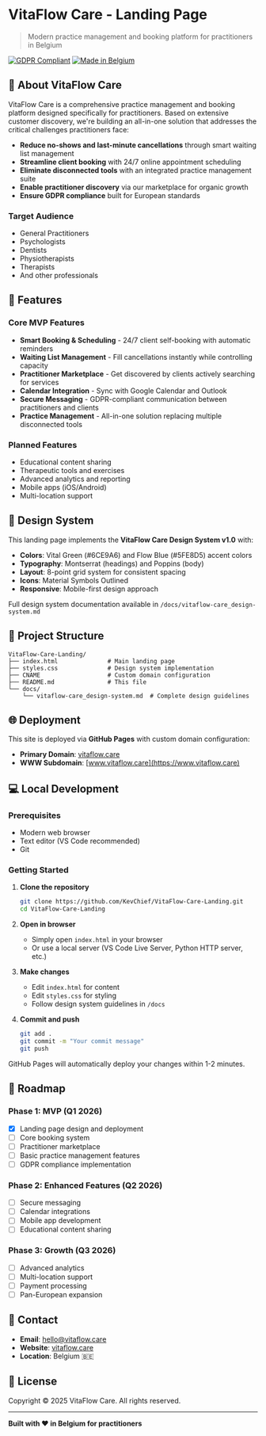 # VitaFlow Care - Landing Page

> Modern practice management and booking platform for practitioners in Belgium

[![GDPR Compliant](https://img.shields.io/badge/GDPR-Compliant-6CE9A6)](https://gdpr.eu/)
[![Made in Belgium](https://img.shields.io/badge/Made%20in-Belgium%20🇧🇪-6CE9A6)](https://vitaflow.care)

## 🌟 About VitaFlow Care

VitaFlow Care is a comprehensive practice management and booking platform designed specifically for practitioners. Based on extensive customer discovery, we're building an all-in-one solution that addresses the critical challenges practitioners face:

- **Reduce no-shows and last-minute cancellations** through smart waiting list management
- **Streamline client booking** with 24/7 online appointment scheduling
- **Eliminate disconnected tools** with an integrated practice management suite
- **Enable practitioner discovery** via our marketplace for organic growth
- **Ensure GDPR compliance** built for European standards

### Target Audience

- General Practitioners
- Psychologists
- Dentists
- Physiotherapists
- Therapists
- And other professionals

## 🚀 Features

### Core MVP Features
- **Smart Booking & Scheduling** - 24/7 client self-booking with automatic reminders
- **Waiting List Management** - Fill cancellations instantly while controlling capacity
- **Practitioner Marketplace** - Get discovered by clients actively searching for services
- **Calendar Integration** - Sync with Google Calendar and Outlook
- **Secure Messaging** - GDPR-compliant communication between practitioners and clients
- **Practice Management** - All-in-one solution replacing multiple disconnected tools

### Planned Features
- Educational content sharing
- Therapeutic tools and exercises
- Advanced analytics and reporting
- Mobile apps (iOS/Android)
- Multi-location support

## 🎨 Design System

This landing page implements the **VitaFlow Care Design System v1.0** with:

- **Colors**: Vital Green (#6CE9A6) and Flow Blue (#5FE8D5) accent colors
- **Typography**: Montserrat (headings) and Poppins (body)
- **Layout**: 8-point grid system for consistent spacing
- **Icons**: Material Symbols Outlined
- **Responsive**: Mobile-first design approach

Full design system documentation available in `/docs/vitaflow-care_design-system.md`

## 📁 Project Structure

```
VitaFlow-Care-Landing/
├── index.html              # Main landing page
├── styles.css              # Design system implementation
├── CNAME                   # Custom domain configuration
├── README.md               # This file
└── docs/
    └── vitaflow-care_design-system.md  # Complete design guidelines
```

## 🌐 Deployment

This site is deployed via **GitHub Pages** with custom domain configuration:

- **Primary Domain**: [vitaflow.care](https://vitaflow.care)
- **WWW Subdomain**: [www.vitaflow.care](https://www.vitaflow.care)

## 💻 Local Development

### Prerequisites
- Modern web browser
- Text editor (VS Code recommended)
- Git

### Getting Started

1. **Clone the repository**
   ```bash
   git clone https://github.com/KevChief/VitaFlow-Care-Landing.git
   cd VitaFlow-Care-Landing
   ```

2. **Open in browser**
   - Simply open `index.html` in your browser
   - Or use a local server (VS Code Live Server, Python HTTP server, etc.)

3. **Make changes**
   - Edit `index.html` for content
   - Edit `styles.css` for styling
   - Follow design system guidelines in `/docs`

4. **Commit and push**
   ```bash
   git add .
   git commit -m "Your commit message"
   git push
   ```

GitHub Pages will automatically deploy your changes within 1-2 minutes.

## 🎯 Roadmap

### Phase 1: MVP (Q1 2026)
- [x] Landing page design and deployment
- [ ] Core booking system
- [ ] Practitioner marketplace
- [ ] Basic practice management features
- [ ] GDPR compliance implementation

### Phase 2: Enhanced Features (Q2 2026)
- [ ] Secure messaging
- [ ] Calendar integrations
- [ ] Mobile app development
- [ ] Educational content sharing

### Phase 3: Growth (Q3 2026)
- [ ] Advanced analytics
- [ ] Multi-location support
- [ ] Payment processing
- [ ] Pan-European expansion

## 📧 Contact

- **Email**: hello@vitaflow.care
- **Website**: [vitaflow.care](https://vitaflow.care)
- **Location**: Belgium 🇧🇪

## 📄 License

Copyright © 2025 VitaFlow Care. All rights reserved.

---

**Built with ❤️ in Belgium for practitioners**